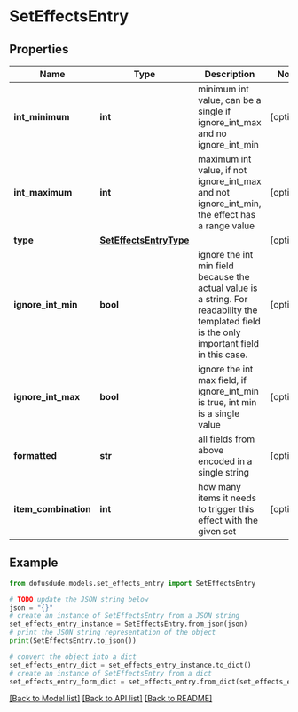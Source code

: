 # SetEffectsEntry


## Properties

Name | Type | Description | Notes
------------ | ------------- | ------------- | -------------
**int_minimum** | **int** | minimum int value, can be a single if ignore_int_max and no ignore_int_min | [optional] 
**int_maximum** | **int** | maximum int value, if not ignore_int_max and not ignore_int_min, the effect has a range value | [optional] 
**type** | [**SetEffectsEntryType**](SetEffectsEntryType.md) |  | [optional] 
**ignore_int_min** | **bool** | ignore the int min field because the actual value is a string. For readability the templated field is the only important field in this case.  | [optional] 
**ignore_int_max** | **bool** | ignore the int max field, if ignore_int_min is true, int min is a single value | [optional] 
**formatted** | **str** | all fields from above encoded in a single string | [optional] 
**item_combination** | **int** | how many items it needs to trigger this effect with the given set | [optional] 

## Example

```python
from dofusdude.models.set_effects_entry import SetEffectsEntry

# TODO update the JSON string below
json = "{}"
# create an instance of SetEffectsEntry from a JSON string
set_effects_entry_instance = SetEffectsEntry.from_json(json)
# print the JSON string representation of the object
print(SetEffectsEntry.to_json())

# convert the object into a dict
set_effects_entry_dict = set_effects_entry_instance.to_dict()
# create an instance of SetEffectsEntry from a dict
set_effects_entry_form_dict = set_effects_entry.from_dict(set_effects_entry_dict)
```
[[Back to Model list]](../README.md#documentation-for-models) [[Back to API list]](../README.md#documentation-for-api-endpoints) [[Back to README]](../README.md)


